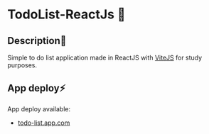 # TodoList-ReactJs 📝

## Description🔎
Simple to do list application made in ReactJS with [ViteJS](https://vitejs.dev) for study purposes.

## App deploy⚡
App deploy available: 
- [todo-list.app.com](https://todo-list-react-js-pearl.vercel.app)
